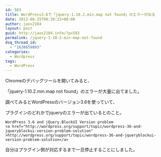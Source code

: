 ```yaml
---
id: 583
title: WordPress3.6で「jquery-1.10.2.min.map not found」のエラーが出る
date: 2013-08-25T00:39:22+00:00
author: jaxx2104
layout: post
guid: http://jaxx2104.info/?p=583
permalink: /jquery-1-10-2-min-map-not-found
dsq_thread_id:
  - "1638659893"
categories:
  - Wordpress
tags:
  - WordPress
---
```

Chromeのデバッグツールを開いてみると、
  
「jquery-1.10.2.min.map not found」のエラーが大量に出てました。
  
調べてみるとWordPressのバージョン3.6を使っていて、
  
プラグインのどれかでjqueryのエラーが出ているとのこと。

```
WordPress 3.6 and jQuery.BlockUI Version problem
<a href="http://wordpress.org/support/topic/wordpress-36-and-jqueryblockui-version-problem-solution" >http://wordpress.org/support/topic/wordpress-36-and-jqueryblockui-version-problem-solution</a>
```

自分はプラグイン側が対応するまで一旦停止することにしました。